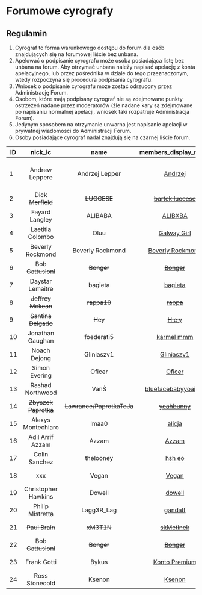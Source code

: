 # Forumowe cyrografy
## Regulamin
1. Cyrograf to forma warunkowego dostępu do forum dla osób znajdujących się na forumowej liście bez unbana.
2. Apelować o podpisanie cyrografu może osoba posiadająca listę bez unbana na forum. Aby otrzymać unbana należy napisać apelację z konta apelacyjnego, lub przez pośrednika w dziale do tego przeznaczonym, wtedy rozpoczyna się procedura podpisania cyrografu.
4. Wniosek o podpisanie cyrografu może zostać odrzucony przez Administrację Forum.
3. Osobom, które mają podpisany cyrograf nie są zdejmowane punkty ostrzeżeń nadane przez moderatorów (źle nadane kary są zdejmowane po napisaniu normalnej apelacji, wniosek taki rozpatruje Administracja Forum).
4. Jedynym sposobem na otrzymanie unwarna jest napisanie apelacji w prywatnej wiadomości do Administracji Forum.
5. Osoby posiadające cyrograf nadal znajdują się na czarnej liście forum.



| ID | nick_ic | name | members_display_name | Data |
|----|:-------:|:----:|:--------------------:|:----:|
| 1 | Andrew Leppere | Andrzej Lepper | [Andrzej](https://mrucznik-rp.pl/user/287-andrzej/) | 2018-08-12/2020-02-01 |
| 2 | ~~Dick Merfield~~ | ~~LUCCESE~~ | ~~[bartek luccese](https://mrucznik-rp.pl/user/347-bartek-luccese/)~~ | ~~2019-03-03~~ | 
| 3 | Fayard Langley | ALIBABA | [ALIBXBA](https://mrucznik-rp.pl/user/234-alibxba/) | 2019-03-30 |
| 4 | Laetitia Colombo | Oluu | [Galway Girl](https://mrucznik-rp.pl/user/10380-galway-girl/) | 2019-03-30 |
| 5 | Beverly Rockmond | Beverly Rockmond | [Beverly Rockmond](https://mrucznik-rp.pl/user/14628-beverly-rockmond/) | 2019-03-30 |
| 6 | ~~Bob Gattusioni~~ | ~~Bonger~~ | ~~[Bonger](https://mrucznik-rp.pl/user/453-bonger/)~~ | ~~2019-04-25~~ |
| 7 | Daystar Lemaitre | bagieta | [bagieta](https://mrucznik-rp.pl/user/769-bagieta/) | 2019-04-25 | 
| 8 | ~~Jeffrey Mckean~~ | ~~rappa10~~ | ~~[rappa](https://mrucznik-rp.pl/user/16099-rappa/)~~ | ~~2019-04-26~~ |
| 9 | ~~Santina Delgado~~ | ~~Hey~~ | ~~[H e y](https://mrucznik-rp.pl/user/4336-h-e-y/)~~ | ~~2019-05-19~~ | 
| 10 | Jonathan Gaughan | foederati5 | [karmel mmm](https://mrucznik-rp.pl/user/2428-kotgio/) | 2019-05-22 |
| 11 | Noach Dejong | Gliniaszv1 | [Gliniaszv1](https://mrucznik-rp.pl/user/3703-gliniaszv1/) | 2019-07-19 |
| 12 | Simon Evering | Oficer | [Oficer](https://mrucznik-rp.pl/user/98-oficer/) | 2019-06-19 |
| 13 | Rashad Northwood | VanŚ | [bluefacebabyyoaight](https://mrucznik-rp.pl/user/12246-bluefacebabyyoaight/) | 2019-07-30 |
| 14 | ~~Zbyszek Paprotka~~ | ~~Lawrance/PaprotkaToJa~~ | ~~[yeahbunny](https://mrucznik-rp.pl/user/8499-yeahbunny/)~~ | ~~2019-10-09~~|
| 15 | Alexys Montechiaro | lmaa0 | [alicja](https://mrucznik-rp.pl/user/3272-alicja/) | 2019-10-20 |
| 16 | Adil Arrif Azzam | Azzam | [Azzam](https://mrucznik-rp.pl/user/4191-azzam/) | 2020-01-02 |
| 17 | Colin Sanchez | thelooney | [hsh eo](https://mrucznik-rp.pl/user/5669-hsh-eo/) | 2020-01-26 |
| 18 | xxx | Vegan | [Vegan](https://mrucznik-rp.pl/user/1509-vegan/) | 2020-01-31 |
| 19 | Christopher Hawkins | Dowell | [dowell](https://mrucznik-rp.pl/user/2127-doweii/) | 2020-02-01 |
| 20 | Philip Mistretta | Lagg3R_Lag | [gandalf](https://mrucznik-rp.pl/user/3465-gandalf/) | 2020-02-01 |
| 21 | ~~Paul Brain~~ | ~~xM3T1N~~ | ~~[skMetinek](https://mrucznik-rp.pl/user/15814-skmetinek/)~~ | ~~2020-02-02~~ |
| 22 | ~~Bob Gattusioni~~ | ~~Bonger~~ | ~~[Bonger](https://mrucznik-rp.pl/user/453-bonger/)~~ | ~~2020-02-20~~ |
| 23 | Frank Gotti | Bykus | [Konto Premium](https://mrucznik-rp.pl/user/384-konto-premium/) | 2020-03-09 |
| 24 | Ross Stonecold | Ksenon | [Ksenon](https://mrucznik-rp.pl/user/14795-ksenon/) | 2020-05-25 |

